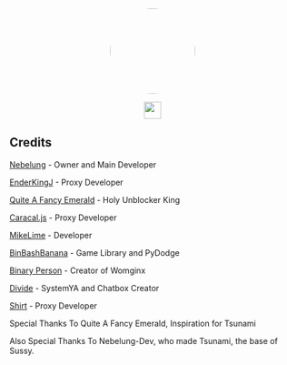<div align="center">
<img style="border-radius:50%" height="150px" src="https://raw.githubusercontent.com/IDontCodee/sussy/main/public/img/logo.svg">
</div>

<p align="center">
<a href="https://heroku.com/deploy?template=https://github.com/IDontCodee/Sussy"><img height="30px" src="https://raw.githubusercontent.com/FogNetwork/Tsunami/main/deploy/heroku2.svg"><img></a>
</p>


## Credits

[Nebelung](https://github.com/Nebelung-Dev) - Owner and Main Developer

[EnderKingJ](https://github.com/EnderKingJ) - Proxy Developer

[Quite A Fancy Emerald](https://github.com/QuiteAFancyEmerald) - Holy Unblocker King

[Caracal.js](https://github.com/caracal-js) - Proxy Developer

[MikeLime](https://github.com/MikeLime-dev) - Developer

[BinBashBanana](https://github.com/BinBashBanana) - Game Library and PyDodge 

[Binary Person](https://github.com/binary-person) - Creator of Womginx

[Divide](https://github.com/vibedivide) - SystemYA and Chatbox Creator

[Shirt](https://github.com/shirt-dev) - Proxy Developer

Special Thanks To Quite A Fancy Emerald, Inspiration for Tsunami

Also Special Thanks To Nebelung-Dev, who made Tsunami, the base of Sussy.
